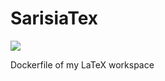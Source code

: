 # SarisiaTex

[![](https://img.shields.io/static/v1?logo=docker&label=GitHub&message=Packages&color=0db7ed)](https://github.com/sarisia/sarisiatex/packages/172691)

Dockerfile of my LaTeX workspace
